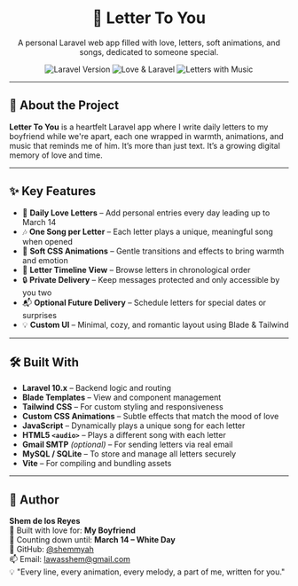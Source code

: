 <h1 align="center">💌 Letter To You</h1>

<p align="center">
A personal Laravel web app filled with love, letters, soft animations, and songs, dedicated to someone special.
</p>

<p align="center">
<img src="https://img.shields.io/badge/Laravel-10.x-red?logo=laravel" alt="Laravel Version">
<img src="https://img.shields.io/badge/Built%20with-Love%20%26%20Laravel-pink" alt="Love & Laravel">
<img src="https://img.shields.io/badge/Letters-With%20Music-blueviolet" alt="Letters with Music">
</p>

---

## 💖 About the Project

**Letter To You** is a heartfelt Laravel app where I write daily letters to my boyfriend while we're apart, each one wrapped in warmth, animations, and music that reminds me of him. It’s more than just text. It’s a growing digital memory of love and time.

---

## ✨ Key Features

- 📝 **Daily Love Letters** – Add personal entries every day leading up to March 14  
- 🎶 **One Song per Letter** – Each letter plays a unique, meaningful song when opened  
- 🌸 **Soft CSS Animations** – Gentle transitions and effects to bring warmth and emotion  
- 📅 **Letter Timeline View** – Browse letters in chronological order  
- 🔒 **Private Delivery** – Keep messages protected and only accessible by you two  
- 📬 **Optional Future Delivery** – Schedule letters for special dates or surprises  
- 💡 **Custom UI** – Minimal, cozy, and romantic layout using Blade & Tailwind

---

## 🛠 Built With

- **Laravel 10.x** – Backend logic and routing  
- **Blade Templates** – View and component management  
- **Tailwind CSS** – For custom styling and responsiveness  
- **Custom CSS Animations** – Subtle effects that match the mood of love
- **JavaScript** – Dynamically plays a unique song for each letter  
- **HTML5 `<audio>`** – Plays a different song with each letter  
- **Gmail SMTP** *(optional)* – For sending letters via real email  
- **MySQL / SQLite** – To store and manage all letters securely  
- **Vite** – For compiling and bundling assets  

---

## 👤 Author

**Shem de los Reyes**  
💌 Built with love for: **My Boyfriend**  
📅 Counting down until: **March 14 – White Day**  
🐙 GitHub: [@shemmyah](https://github.com/shemmyah)  
📫 Email: lawasshem@gmail.com  
💡 "Every line, every animation, every melody, a part of me, written for you."
